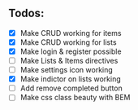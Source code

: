 ## Todos:

- [x] Make CRUD working for items
- [x] Make CRUD working for lists
- [x] Make login & register possible
- [ ] Make Lists & Items directives
- [ ] Make settings icon working
- [x] Make indictor on lists working
- [ ] Add remove completed button
- [ ] Make css class beauty with BEM
